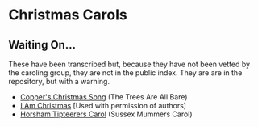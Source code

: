 # Christmas Carols
## Waiting On...

These have been transcribed but, because they have not been vetted by the caroling group, they are not in the public index. They are are in the repository, but with a warning.

- [Copper's Christmas Song](pdf/coppers_christmas_song.pdf) (The Trees Are All Bare)
- [I Am Christmas](pdf/i_am_christmas_SATB.pdf) [Used with permission of authors]
- [Horsham Tipteerers Carol](pdf/horsham_tipteerers_carol.pdf) (Sussex Mummers Carol)

